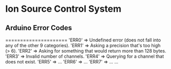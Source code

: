 # Ion Source Control System

## Arduino Error Codes
=====================
'ERR0' => Undefined error (does not fall into any of the other 9 categories).
'ERR1' => Asking a precision that's too high (> 6).
'ERR2' => Asking for something that would return more than 128 bytes.
'ERR3' => Invalid number of channels.
'ERR4' => Querying for a channel that does not exist.
'ERR5' => ...
'ERR6' => ...
'ERR7' => ...
...
